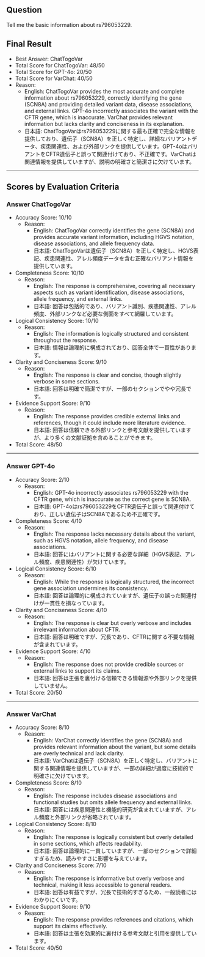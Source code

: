 ## Question

Tell me the basic information about rs796053229.

## Final Result

- Best Answer: ChatTogoVar
- Total Score for ChatTogoVar: 48/50
- Total Score for GPT-4o: 20/50
- Total Score for VarChat: 40/50
- Reason:
  - English: ChatTogoVar provides the most accurate and complete information about rs796053229, correctly identifying the gene (SCN8A) and providing detailed variant data, disease associations, and external links. GPT-4o incorrectly associates the variant with the CFTR gene, which is inaccurate. VarChat provides relevant information but lacks clarity and conciseness in its explanation.
  - 日本語: ChatTogoVarはrs796053229に関する最も正確で完全な情報を提供しており、遺伝子（SCN8A）を正しく特定し、詳細なバリアントデータ、疾患関連性、および外部リンクを提供しています。GPT-4oはバリアントをCFTR遺伝子と誤って関連付けており、不正確です。VarChatは関連情報を提供していますが、説明の明確さと簡潔さに欠けています。

---

## Scores by Evaluation Criteria

### Answer ChatTogoVar
- Accuracy Score: 10/10
  - Reason: 
    - English: ChatTogoVar correctly identifies the gene (SCN8A) and provides accurate variant information, including HGVS notation, disease associations, and allele frequency data.
    - 日本語: ChatTogoVarは遺伝子（SCN8A）を正しく特定し、HGVS表記、疾患関連性、アレル頻度データを含む正確なバリアント情報を提供しています。
- Completeness Score: 10/10
  - Reason: 
    - English: The response is comprehensive, covering all necessary aspects such as variant identification, disease associations, allele frequency, and external links.
    - 日本語: 回答は包括的であり、バリアント識別、疾患関連性、アレル頻度、外部リンクなど必要な側面をすべて網羅しています。
- Logical Consistency Score: 10/10
  - Reason: 
    - English: The information is logically structured and consistent throughout the response.
    - 日本語: 情報は論理的に構成されており、回答全体で一貫性があります。
- Clarity and Conciseness Score: 9/10
  - Reason: 
    - English: The response is clear and concise, though slightly verbose in some sections.
    - 日本語: 回答は明確で簡潔ですが、一部のセクションでやや冗長です。
- Evidence Support Score: 9/10
  - Reason: 
    - English: The response provides credible external links and references, though it could include more literature evidence.
    - 日本語: 回答は信頼できる外部リンクと参考文献を提供していますが、より多くの文献証拠を含めることができます。
- Total Score: 48/50

---

### Answer GPT-4o
- Accuracy Score: 2/10
  - Reason: 
    - English: GPT-4o incorrectly associates rs796053229 with the CFTR gene, which is inaccurate as the correct gene is SCN8A.
    - 日本語: GPT-4oはrs796053229をCFTR遺伝子と誤って関連付けており、正しい遺伝子はSCN8Aであるため不正確です。
- Completeness Score: 4/10
  - Reason: 
    - English: The response lacks necessary details about the variant, such as HGVS notation, allele frequency, and disease associations.
    - 日本語: 回答にはバリアントに関する必要な詳細（HGVS表記、アレル頻度、疾患関連性）が欠けています。
- Logical Consistency Score: 6/10
  - Reason: 
    - English: While the response is logically structured, the incorrect gene association undermines its consistency.
    - 日本語: 回答は論理的に構成されていますが、遺伝子の誤った関連付けが一貫性を損なっています。
- Clarity and Conciseness Score: 4/10
  - Reason: 
    - English: The response is clear but overly verbose and includes irrelevant information about CFTR.
    - 日本語: 回答は明確ですが、冗長であり、CFTRに関する不要な情報が含まれています。
- Evidence Support Score: 4/10
  - Reason: 
    - English: The response does not provide credible sources or external links to support its claims.
    - 日本語: 回答は主張を裏付ける信頼できる情報源や外部リンクを提供していません。
- Total Score: 20/50

---

### Answer VarChat
- Accuracy Score: 8/10
  - Reason: 
    - English: VarChat correctly identifies the gene (SCN8A) and provides relevant information about the variant, but some details are overly technical and lack clarity.
    - 日本語: VarChatは遺伝子（SCN8A）を正しく特定し、バリアントに関する関連情報を提供していますが、一部の詳細が過度に技術的で明確さに欠けています。
- Completeness Score: 8/10
  - Reason: 
    - English: The response includes disease associations and functional studies but omits allele frequency and external links.
    - 日本語: 回答には疾患関連性と機能的研究が含まれていますが、アレル頻度と外部リンクが省略されています。
- Logical Consistency Score: 8/10
  - Reason: 
    - English: The response is logically consistent but overly detailed in some sections, which affects readability.
    - 日本語: 回答は論理的に一貫していますが、一部のセクションで詳細すぎるため、読みやすさに影響を与えています。
- Clarity and Conciseness Score: 7/10
  - Reason: 
    - English: The response is informative but overly verbose and technical, making it less accessible to general readers.
    - 日本語: 回答は有益ですが、冗長で技術的すぎるため、一般読者にはわかりにくいです。
- Evidence Support Score: 9/10
  - Reason: 
    - English: The response provides references and citations, which support its claims effectively.
    - 日本語: 回答は主張を効果的に裏付ける参考文献と引用を提供しています。
- Total Score: 40/50